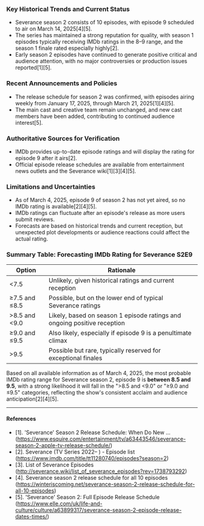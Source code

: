 ### Key Historical Trends and Current Status

- Severance season 2 consists of 10 episodes, with episode 9 scheduled to air on March 14, 2025[4][5].
- The series has maintained a strong reputation for quality, with season 1 episodes typically receiving IMDb ratings in the 8–9 range, and the season 1 finale rated especially highly[2].
- Early season 2 episodes have continued to generate positive critical and audience attention, with no major controversies or production issues reported[1][5].

### Recent Announcements and Policies

- The release schedule for season 2 was confirmed, with episodes airing weekly from January 17, 2025, through March 21, 2025[1][4][5].
- The main cast and creative team remain unchanged, and new cast members have been added, contributing to continued audience interest[5].

### Authoritative Sources for Verification

- IMDb provides up-to-date episode ratings and will display the rating for episode 9 after it airs[2].
- Official episode release schedules are available from entertainment news outlets and the Severance wiki[1][3][4][5].

### Limitations and Uncertainties

- As of March 4, 2025, episode 9 of season 2 has not yet aired, so no IMDb rating is available[2][4][5].
- IMDb ratings can fluctuate after an episode's release as more users submit reviews.
- Forecasts are based on historical trends and current reception, but unexpected plot developments or audience reactions could affect the actual rating.

### Summary Table: Forecasting IMDb Rating for Severance S2E9

| Option                | Rationale                                                                 |
|-----------------------|---------------------------------------------------------------------------|
| <7.5                  | Unlikely, given historical ratings and current reception                  |
| ≥7.5 and ≤8.5         | Possible, but on the lower end of typical Severance ratings               |
| >8.5 and <9.0         | Likely, based on season 1 episode ratings and ongoing positive reception  |
| ≥9.0 and ≤9.5         | Also likely, especially if episode 9 is a penultimate climax             |
| >9.5                  | Possible but rare, typically reserved for exceptional finales             |

Based on all available information as of March 4, 2025, the most probable IMDb rating range for Severance season 2, episode 9 is **between 8.5 and 9.5**, with a strong likelihood it will fall in the ">8.5 and <9.0" or "≥9.0 and ≤9.5" categories, reflecting the show's consistent acclaim and audience anticipation[2][4][5].

---

#### References

- [1]. 'Severance' Season 2 Release Schedule: When Do New ... (https://www.esquire.com/entertainment/tv/a63443546/severance-season-2-apple-tv-release-schedule/)
- [2]. Severance (TV Series 2022– ) - Episode list (https://www.imdb.com/title/tt11280740/episodes?season=2)
- [3]. List of Severance Episodes (http://severance.wiki/list_of_severance_episodes?rev=1738793292)
- [4]. Severance season 2 release schedule for all 10 episodes (https://winteriscoming.net/severance-season-2-release-schedule-for-all-10-episodes)
- [5]. 'Severance' Season 2: Full Episode Release Schedule (https://www.elle.com/uk/life-and-culture/culture/a63899317/severance-season-2-episode-release-dates-times/)